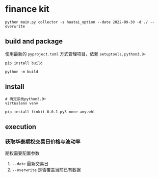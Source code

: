 # finance kit

```shell
python main.py collector -s huatai_option --date 2022-09-30 -d ./ --overwrite
```

## build and package

使用最新的 `pyproject.toml` 方式管理项目，依赖 `setuptools`, `python3.9+`

```shell
pip install build

python -m build
```

## install

```shell
# 确定系统python3.9+
virtualenv venv

pip install finkit-0.0.1-py3-none-any.whl
```

## execution

### 获取华泰期权交易日价格与波动率

期权需要配置参数

1. `--date` 最新交易日
2. `--overwrite` 是否覆盖当前已有数据

